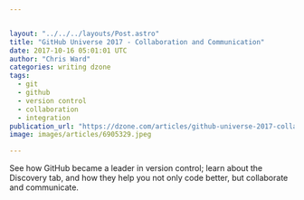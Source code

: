 ```yaml
---


layout: "../../../layouts/Post.astro"
title: "GitHub Universe 2017 - Collaboration and Communication"
date: 2017-10-16 05:01:01 UTC
author: "Chris Ward"
categories: writing dzone
tags:
  - git
  - github
  - version control
  - collaboration
  - integration
publication_url: "https://dzone.com/articles/github-universe-2017-collaboration-and-communicati"
image: images/articles/6905329.jpeg

---
```

See how GitHub became a leader in version control; learn about the Discovery tab, and how they help you not only code better, but collaborate and communicate.


